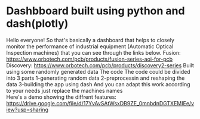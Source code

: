 # Dashbboard built using python and dash(plotly)
Hello everyone!
So that's basically a dashboard that helps to closely monitor the performance of industrial equipment (Automatic Optical Inspection machines) that you can see through the links below.
Fusion: https://www.orbotech.com/pcb/products/fusion-series-aoi-for-pcb
Discovery: https://www.orbotech.com/pcb/products/discovery2-series
Built using some randomly generated data
The code The code could be divided into 3 parts
1-generating random data
2-preprocessin and reshaping the data 
3-building the app using dash
And you can adapt this work according to your needs just replace the machines names  
Here's a demo showing the diffrent features: https://drive.google.com/file/d/17YvAvSAtWsxDB9ZE_0mnbdnDGTXEMIEe/view?usp=sharing

